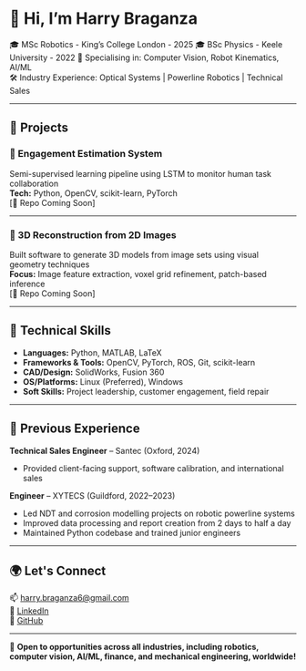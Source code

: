 # 👋 Hi, I’m Harry Braganza

🎓 MSc Robotics - King’s College London - 2025
🎓 BSc Physics - Keele University - 2022
🧠 Specialising in: Computer Vision, Robot Kinematics, AI/ML  
🛠️ Industry Experience: Optical Systems | Powerline Robotics | Technical Sales

---

## 🧩 Projects

### 🧠 Engagement Estimation System
Semi-supervised learning pipeline using LSTM to monitor human task collaboration  
**Tech:** Python, OpenCV, scikit-learn, PyTorch  
[🔗 Repo Coming Soon]

---

### 📸 3D Reconstruction from 2D Images
Built software to generate 3D models from image sets using visual geometry techniques  
**Focus:** Image feature extraction, voxel grid refinement, patch-based inference  
[🔗 Repo Coming Soon]

---

## 🧪 Technical Skills

- **Languages:** Python, MATLAB, LaTeX  
- **Frameworks & Tools:** OpenCV, PyTorch, ROS, Git, scikit-learn  
- **CAD/Design:** SolidWorks, Fusion 360  
- **OS/Platforms:** Linux (Preferred), Windows  
- **Soft Skills:** Project leadership, customer engagement, field repair

---

## 💼 Previous Experience

**Technical Sales Engineer** – Santec (Oxford, 2024)  
- Provided client-facing support, software calibration, and international sales

**Engineer** – XYTECS (Guildford, 2022–2023)  
- Led NDT and corrosion modelling projects on robotic powerline systems
- Improved data processing and report creation from 2 days to half a day  
- Maintained Python codebase and trained junior engineers

---

## 🌍 Let's Connect

📫 [harry.braganza6@gmail.com](mailto:harrybraganza6@gmail.com)  
🔗 [LinkedIn](https://www.linkedin.com/in/harry-braganza/)  
🐍 [GitHub](https://github.com/Hbraganza)

---

🚀 **Open to opportunities across all industries, including robotics, computer vision, AI/ML, finance, and mechanical engineering, worldwide!**
<!---
Crazyhjb/Crazyhjb is a ✨ special ✨ repository because its `README.md` (this file) appears on your GitHub profile.
You can click the Preview link to take a look at your changes.
--->
